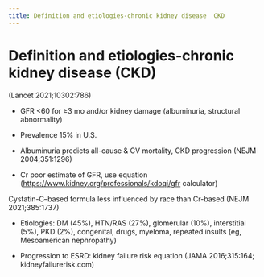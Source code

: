 ```yaml
---
title: Definition and etiologies-chronic kidney disease  CKD 
---
```

# Definition and etiologies-chronic kidney disease (CKD)

 (Lancet 2021;10302:786)

* GFR <60 for ≥3 mo and/or kidney damage (albuminuria, structural abnormality)

* Prevalence 15% in U.S.

* Albuminuria predicts all-cause & CV mortality, CKD progression (NEJM 2004;351:1296)

* Cr poor estimate of GFR, use equation (https://www.kidney.org/professionals/kdoqi/gfr calculator)

Cystatin-C–based formula less influenced by race than Cr-based (NEJM 2021;385:1737)

* Etiologies: DM (45%), HTN/RAS (27%), glomerular (10%), interstitial (5%), PKD (2%), congenital, drugs, myeloma, repeated insults (eg, Mesoamerican nephropathy)

* Progression to ESRD: kidney failure risk equation (JAMA 2016;315:164; kidneyfailurerisk.com)

